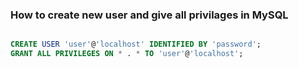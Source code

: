 ### How to create new user and give all privilages in MySQL

```sql

CREATE USER 'user'@'localhost' IDENTIFIED BY 'password';
GRANT ALL PRIVILEGES ON * . * TO 'user'@'localhost';

```